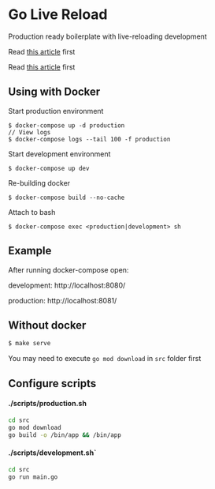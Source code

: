 # Go Live Reload
Production ready boilerplate with live-reloading development

Read [this article](https://medium.com/@kdarutkin/how-to-live-reload-code-for-golang-and-docker-without-third-parties-ee90721ef641) first

Read [this article](https://levelup.gitconnected.com/how-to-live-reload-code-for-golang-and-docker-without-third-parties-ee90721ef641) first


## Using with Docker
Start production environment
```console
$ docker-compose up -d production
// View logs
$ docker-compose logs --tail 100 -f production
```

Start development environment 
```console
$ docker-compose up dev
```

Re-building docker
```console
$ docker-compose build --no-cache
```

Attach to bash
```console
$ docker-compose exec <production|development> sh
```

## Example
After running docker-compose open:

development: http://localhost:8080/

production:  http://localhost:8081/ 

## Without docker
```bash
$ make serve
``` 
You may need to execute `go mod download` in `src` folder first

## Configure scripts
#### ./scripts/production.sh
```bash
cd src 
go mod download
go build -o /bin/app && /bin/app
```

#### ./scripts/development.sh`
```bash
cd src
go run main.go
```
